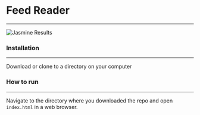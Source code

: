 # Feed Reader
---
![Jasmine Results](http://www.billcombsdevelopment.com/img/jasmine.png)
### Installation
---
Download or clone to a directory on your computer
### How to run
---
Navigate to the directory where you downloaded the repo and open `index.html` in a web browser.

